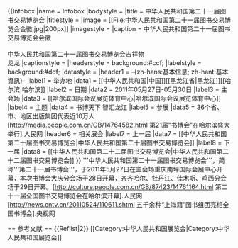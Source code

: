{{Infobox
|name         = Infobox
|bodystyle    = 
|title        = 中华人民共和国第二十一届图书交易博览会
|titlestyle   = 
|image        = [[File:中华人民共和国第二十一届图书交易博览会会徽.jpg|200px]]
|imagestyle   = 
|caption      = 中华人民共和国第二十一届图书交易博览会会徽
<br/>
<br/>中华人民共和国第二十一届图书交易博览会吉祥物<br/>龙龙
|captionstyle = 
|headerstyle  = background:#ccf;
|labelstyle   = background:#ddf;
|datastyle    = 
|header1 = -{zh-hans:基本信息; zh-hant:基本資訊}-
|label1  = 举办地
|data1   = [[中华人民共和国|中国]][[黑龙江省|黑龙江]][[哈尔滨|哈尔滨]]
|label2  = 日期
|data2   = 2011年05月27日-05月30日
|label3  = 主会场
|data3   = [[哈尔滨国际会议展览体育中心|哈尔滨国际会议展览体育中心]]
|label4  = 主题
|data4   = 书博天下 智汇龙江
|label5  = 参展
|data5   = 36个省、市、地区出版集团代表近10万人<ref>[http://media.people.com.cn/GB/14764582.html 第21届"书博会"在哈尔滨盛大举行].人民网</ref>
|header6 = 相关展会
|label7  = 上一届
|data7   = [[中华人民共和国第二十届图书交易博览会|中华人民共和国第二十届图书交易博览会]]
|label8  = 下一届
|data8   = [[中华人民共和国第二十二届图书交易博览会|中华人民共和国第二十二届图书交易博览会]]
}}
'''中华人民共和国第二十一届图书交易博览会'''，简称'''第二十一届书博会'''，于2011年5月27日在主会场重庆南坪国际会展中心开幕，本次书博会大庆分会场于28日开幕，齐齐哈尔、牡丹江、佳木斯、鸡西分会场于29日开幕。<ref>[http://culture.people.com.cn/GB/87423/14761164.html 第二十一届全国图书交易博览会在哈尔滨开幕].人民网</ref><ref>[http://news.cntv.cn/20110524/110611.shtml 五千余种“上海籍”图书组团亮相全国书博会].央视网</ref>

== 参考文献 ==
{{Reflist|2}}
[[Category:中华人民共和国展览会|Category:中华人民共和国展览会]]